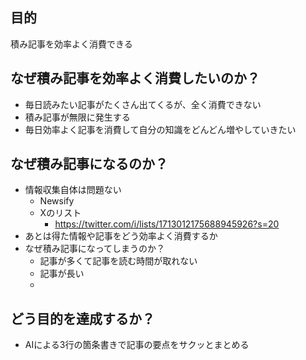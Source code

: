 ## 目的

積み記事を効率よく消費できる

## なぜ積み記事を効率よく消費したいのか？

- 毎日読みたい記事がたくさん出てくるが、全く消費できない
- 積み記事が無限に発生する
- 毎日効率よく記事を消費して自分の知識をどんどん増やしていきたい

## なぜ積み記事になるのか？

- 情報収集自体は問題ない
    - Newsify
    - Xのリスト
        - https://twitter.com/i/lists/1713012175688945926?s=20
- あとは得た情報や記事をどう効率よく消費するか
- なぜ積み記事になってしまうのか？
    - 記事が多くて記事を読む時間が取れない
    - 記事が長い
    - 

## どう目的を達成するか？

- AIによる3行の箇条書きで記事の要点をサクッとまとめる
